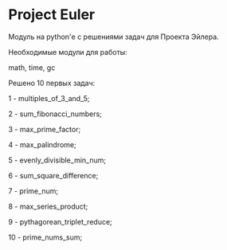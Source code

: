 # Project Euler

Модуль на python'е с решениями задач для Проекта Эйлера.

Необходимые модули для работы:

math, time, gc

Решено 10 первых задач:

1 - multiples_of_3_and_5;

2 - sum_fibonacci_numbers;

3 - max_prime_factor;

4 - max_palindrome;

5 - evenly_divisible_min_num;

6 - sum_square_difference;

7 - prime_num;

8 - max_series_product;

9 - pythagorean_triplet_reduce;

10 - prime_nums_sum;
